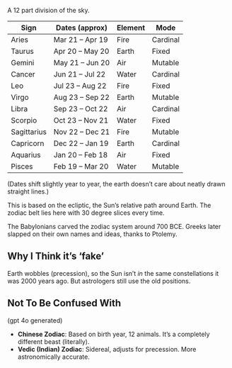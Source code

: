 A 12 part division of the sky.

|Sign|Dates (approx)|Element|Mode|
|---|---|---|---|
|Aries|Mar 21 – Apr 19|Fire|Cardinal|
|Taurus|Apr 20 – May 20|Earth|Fixed|
|Gemini|May 21 – Jun 20|Air|Mutable|
|Cancer|Jun 21 – Jul 22|Water|Cardinal|
|Leo|Jul 23 – Aug 22|Fire|Fixed|
|Virgo|Aug 23 – Sep 22|Earth|Mutable|
|Libra|Sep 23 – Oct 22|Air|Cardinal|
|Scorpio|Oct 23 – Nov 21|Water|Fixed|
|Sagittarius|Nov 22 – Dec 21|Fire|Mutable|
|Capricorn|Dec 22 – Jan 19|Earth|Cardinal|
|Aquarius|Jan 20 – Feb 18|Air|Fixed|
|Pisces|Feb 19 – Mar 20|Water|Mutable|

(Dates shift slightly year to year, the earth doesn’t care about neatly drawn straight lines.)

This is based on the ecliptic, the Sun’s relative path around Earth. The zodiac belt lies here with 30 degree slices every time.

The Babylonians carved the zodiac system around 700 BCE. Greeks later slapped on their own names and ideas, thanks to Ptolemy.

## Why I Think it’s ‘fake’

Earth wobbles (precession), so the Sun isn’t *in* the same constellations it was 2000 years ago. But astrologers still use the old positions.

## Not To Be Confused With

(gpt 4o generated)

- **Chinese Zodiac**: Based on birth year, 12 animals. It’s a completely different beast (literally).
- **Vedic (Indian) Zodiac**: Sidereal, adjusts for precession. More astronomically accurate.
